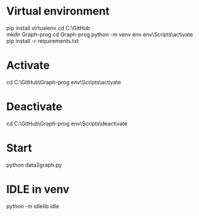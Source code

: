 # Virtual environment
pip install virtualenv
cd C:\GitHub\
mkdir Graph-prog
cd Graph-prog
python -m venv env
env\Scripts\activate
pip install -r requirements.txt

# Activate
cd C:\GitHub\Graph-prog
env\Scripts\activate

# Deactivate
cd C:\GitHub\Graph-prog
env\Scripts\deactivate

# Start
python data2graph.py

# IDLE in venv
python -m idlelib.idle